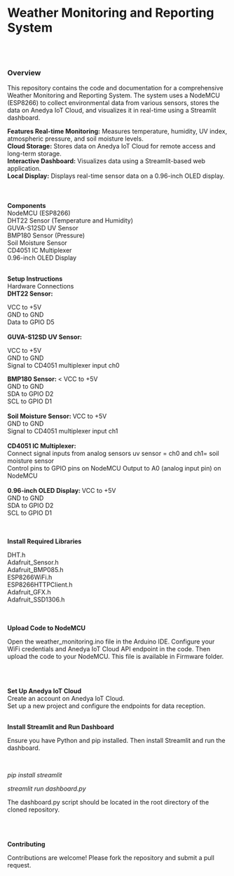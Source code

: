 <h1>Weather Monitoring and Reporting System</h1>
<br>
<br>

<h3> Overview </h3>
This repository contains the code and documentation for a comprehensive Weather Monitoring and Reporting System. The system uses a NodeMCU (ESP8266) to collect environmental data from various sensors, stores the data on Anedya IoT Cloud, and visualizes it in real-time using a Streamlit dashboard.
<br>


<b> Features </b>
<b>Real-time Monitoring:</b> Measures temperature, humidity, UV index, atmospheric pressure, and soil moisture levels. <br>
<b>Cloud Storage:</b> Stores data on Anedya IoT Cloud for remote access and long-term storage. <br>
<b>Interactive Dashboard:</b> Visualizes data using a Streamlit-based web application. <br>
<b>Local Display:</b> Displays real-time sensor data on a 0.96-inch OLED display. <br>
<br>
<br>
<br>
<b>Components </b> <br>
NodeMCU (ESP8266) <br>
DHT22 Sensor (Temperature and Humidity) <br>
GUVA-S12SD UV Sensor <br>
BMP180 Sensor (Pressure) <br>
Soil Moisture Sensor <br>
CD4051 IC Multiplexer <br>
0.96-inch OLED Display 
<br>
<br>

<b> Setup Instructions </b>
<br>
Hardware Connections <br>
<b> DHT22 Sensor:</b> 

VCC to +5V <br>
GND to GND <br>
Data to GPIO D5 <br>
<br>
 <b> GUVA-S12SD UV Sensor: </b>

VCC to +5V  <br>
GND to GND <br>
Signal to CD4051 multiplexer input ch0 <br> 

 <b> BMP180 Sensor: </b> <
VCC to +5V  <br>
GND to GND <br>
SDA to GPIO D2 <br>
SCL to GPIO D1 <br>
<br>
 <b> Soil Moisture Sensor: </b> 
VCC to +5V  <br>
GND to GND <br>
Signal to CD4051 multiplexer input ch1 <br>
<br>
 <b> CD4051 IC Multiplexer: </b> <br>
Connect signal inputs from analog sensors uv sensor = ch0 and ch1= soil moisture sensor <br>
Control pins to GPIO pins on NodeMCU Output to A0 (analog input pin) on NodeMCU <br>
<br>
<b>0.96-inch OLED Display: </b> 
VCC to +5V  <br>
GND to GND <br>
SDA to GPIO D2 <br>
SCL to GPIO D1 <br>
<br>
<br>


<b> Install Required Libraries </b> <br>

DHT.h <br>
Adafruit_Sensor.h <br>
Adafruit_BMP085.h <br>
ESP8266WiFi.h <br>
ESP8266HTTPClient.h <br>
Adafruit_GFX.h <br>
Adafruit_SSD1306.h <br>


<br>
<br>
<b> Upload Code to NodeMCU </b> <br>

<p>Open the weather_monitoring.ino file in the Arduino IDE. Configure your WiFi credentials and Anedya IoT Cloud API endpoint in the code. Then upload the code to your NodeMCU. This file is available in Firmware folder.</p> <br>
<br>
 
<b> Set Up Anedya IoT Cloud </b> <br>
Create an account on Anedya IoT Cloud.<br>
Set up a new project and configure the endpoints for data reception.<br>

<br>
<b>Install Streamlit and Run Dashboard </b> <br>
<p>
 Ensure you have Python and pip installed. Then install Streamlit and run the dashboard.
</p> <br>

 <i> pip install streamlit <br>

streamlit run dashboard.py </i>

The dashboard.py script should be located in the root directory of the cloned repository. <br>

<br>
<br>

<b>Contributing </b> <br>

Contributions are welcome! Please fork the repository and submit a pull request.
 

